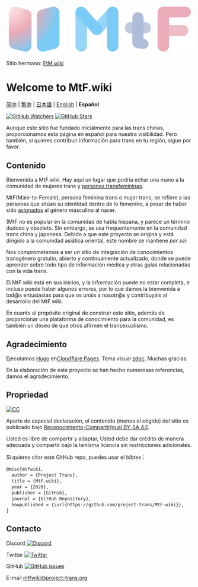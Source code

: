 <!-- markdownlint-disable-next-line -->

[![MtF-wiki][logo-long]][wiki-url]

Sitio hermano: [FtM.wiki](https://ftm.wiki)

# Welcome to **MtF.wiki**

[简中](README.md) | [繁中](README-T.md) | [日本語](README-JA.md) | [English](README-EN.md) | **Español**

[![GitHub Watchers][badge-gh-watch]][repo]
[![GitHub Stars][badge-gh-stars]][repo]

Aunque este sitio fue fundado inicialmente para las trans chinas, proporcionamos esta página en español para nuestra visibilidad. Pero también, si quieres contribuir información para trans en tu región, sigue por favor.

## Contenido

Bienvenida a MtF.wiki. Hay aquí un lugar que podría echar una mano a la comunidad de mujeres trans y [personas transfemininas](https://lgbt.fandom.com/es/wiki/Transfeminidad).

MtF(Male-to-Female), persona feminina trans o mujer trans, se refiere a las personas que sitúan su identidad dentro de lo femenino, a pesar de haber sido [asignados](https://es.wikipedia.org/wiki/Asignaci%C3%B3n_de_sexo) al género masculino al nacer.

(MtF no es popular en la comunidad de habla hispana, y parece un término dudoso y obsoleto. Sin embargo, se usa frequentemente en la comunidad trans china y japonesa. Debido a que este proyecto se origina y está dirigido a la comunidad asiática oriental, este nombre se mantiene _per se_)

Nos comprometemos a ser un sitio de integración de conocimientos transgénero gratuito, abierto y continuamente actualizado, donde se puede aprender sobre todo tipo de información médica y otras guías relacionadas con la vida trans.

El MtF.wiki está en sus inicios, y la información puede no estar completa, e incluso puede haber algunos errores, por lo que damos la bienvenida a tod@s entusiastas para que os unáis a nosotr@s y contribuyáis al desarrollo del MtF.wiki.

En cuanto al propósito original de construir este sitio, además de proporcionar una plataforma de conocimiento para la comunidad, es también un deseo de que otros afirmen el transexualismo.

## Agradecimiento

Ejecutamos [Hugo][hugo-url] en[Cloudflare Pages][pages-url]. Tema visual [zdoc][zdoc-url]. Muchas gracias.

En la elaboración de este proyecto se han hecho numerosas referencias, damos el agradecimiento.

## Propriedad

[![CC][cc-img]][cc-url]

Aparte de especial declaración, el contenido (menos el cógido) del sitio es publicado bajo [Reconocimiento-CompartirIgual BY-SA 4.0][cc-url].

Usted es libre de compartir y adaptar, Usted debe dar crédito de manera adecuada y compartir bajo la lamisma licencia sin restricciones adicionales.

Si quieres citar este GitHub repo, puedes usar el bibtex：

```plain
@misc{mtfwiki,
  author = {Project Trans},
  title = {MtF.wiki},
  year = {2020},
  publisher = {GitHub},
  journal = {GitHub Repository},
  howpublished = {\url{https://github.com/project-trans/MtF-wiki}},
}
```

## Contacto

Discord [![Discord][badge-discord]](https://link.mtf.wiki/discord)

Twitter [![Twitter][badge-twitter]](https://twitter.com/MtFwiki)

GitHub [![GitHub issues][badge-gh-issues]](https://github.com/project-trans/MtF-wiki/issues/new/choose)

E-mail <mtfwiki@project-trans.org>

[badge-discord]: https://img.shields.io/discord/883004164760801320?style=flat-square
[badge-gh-issues]: https://img.shields.io/github/issues/project-trans/mtf-wiki?style=flat-square
[badge-gh-stars]: https://img.shields.io/github/stars/project-trans/mtf-wiki.svg?style=flat-square&label=Stars
[badge-gh-watch]: https://img.shields.io/github/watchers/project-trans/mtf-wiki.svg?style=flat-square&label=Watch
[badge-twitter]: https://img.shields.io/twitter/follow/MtFwiki?style=flat-square
[cc-img]: https://i.creativecommons.org/l/by-sa/4.0/88x31.png
[cc-url]: https://creativecommons.org/licenses/by-sa/4.0
[hugo-url]: https://github.com/gohugoio/hugo
[logo-long]: ./static/new/mtf-wiki-long.svg
[repo]: https://github.com/project-trans/MtF-wiki
[wiki-url]: https://mtf.wiki
[zdoc-url]: https://github.com/zzossig/hugo-theme-zdoc
[pages-url]: https://pages.cloudflare.com
